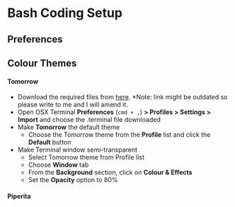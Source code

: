 # Bash Coding Setup

## Preferences

## Colour Themes
    
####  Tomorrow

* Download the required files from [here](https://github.com/chriskempson/tomorrow-theme/tree/master/OS%20X%20Terminal). *Note: link might be outdated so please write to me and I will amend it.
* Open OSX Terminal **Preferences** (`cmd + ,`) **> Profiles > Settings > Import** and choose the .terminal file downloaded
* Make **Tomorrow** the default theme
    * Choose the Tomorrow theme from the **Profile** list and click the **Default** button
* Make Terminal window semi-transparent
    * Select Tomorrow theme from Profile list
    * Choose **Window** tab
    * From the **Background** section, click on **Colour & Effects**
    * Set the **Opacity** option to 80%

#### Piperita